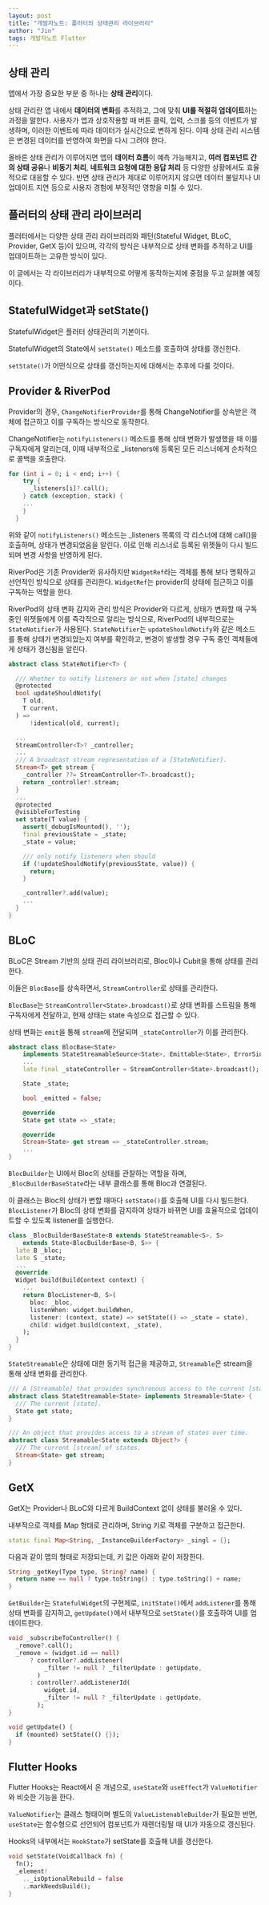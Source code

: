 ```yaml
---
layout: post
title: "개발자노트: 플러터의 상태관리 라이브러리"
author: "Jin"
tags: 개발자노트 Flutter
---
```


## 상태 관리

앱에서 가장 중요한 부분 중 하나는 **상태 관리**이다. 

상태 관리란 앱 내에서 **데이터의 변화**를 추적하고, 그에 맞춰 **UI를 적절히 업데이트**하는 과정을 말한다. 사용자가 앱과 상호작용할 때 버튼 클릭, 입력, 스크롤 등의 이벤트가 발생하며, 이러한 이벤트에 따라 데이터가 실시간으로 변하게 된다. 이때 상태 관리 시스템은 변경된 데이터를 반영하여 화면을 다시 그려야 한다.

올바른 상태 관리가 이루어지면 앱의 **데이터 흐름**이 예측 가능해지고, **여러 컴포넌트 간의 상태 공유**나 **비동기 처리**, **네트워크 요청에 대한 응답 처리** 등 다양한 상황에서도 효율적으로 대응할 수 있다. 반면 상태 관리가 제대로 이루어지지 않으면 데이터 불일치나 UI 업데이트 지연 등으로 사용자 경험에 부정적인 영향을 미칠 수 있다.

## 플러터의 상태 관리 라이브러리

플러터에서는 다양한 상태 관리 라이브러리와 패턴(Stateful Widget, BLoC, Provider, GetX 등)이 있으며, 각각의 방식은 내부적으로 상태 변화를 추적하고 UI를 업데이트하는 고유한 방식이 있다. 

이 글에서는 각 라이브러리가 내부적으로 어떻게 동작하는지에 중점을 두고 살펴볼 예정이다.

## StatefulWidget과 setState()

StatefulWidget은 플러터 상태관리의 기본이다.

StatefulWidget의 State에서 `setState()` 메소드를 호출하여 상태를 갱신한다.

`setState()`가 어떤식으로 상태를 갱신하는지에 대해서는 추후에 다룰 것이다.

## Provider & RiverPod

Provider의 경우, `ChangeNotifierProvider`를 통해 ChangeNotifier를 상속받은 객체에 접근하고 이를 구독하는 방식으로 동작한다. 

ChangeNotifier는 `notifyListeners()` 메소드를 통해 상태 변화가 발생했을 때 이를 구독자에게 알리는데, 이때 내부적으로 _listeners에 등록된 모든 리스너에게 순차적으로 콜백을 호출한다.

```dart
for (int i = 0; i < end; i++) {
    try {
      _listeners[i]?.call();
    } catch (exception, stack) {
    ...
    }
  }
```

위와 같이 `notifyListeners()` 메소드는 _listeners 목록의 각 리스너에 대해 call()을 호출하며, 상태가 변경되었음을 알린다. 이로 인해 리스너로 등록된 위젯들이 다시 빌드되며 변경 사항을 반영하게 된다.

RiverPod은 기존 Provider와 유사하지만 `WidgetRef`라는 객체를 통해 보다 명확하고 선언적인 방식으로 상태를 관리한다. `WidgetRef`는 provider의 상태에 접근하고 이를 구독하는 역할을 한다.

RiverPod의 상태 변화 감지와 관리 방식은 Provider와 다르게, 상태가 변화할 때 구독 중인 위젯들에게 이를 즉각적으로 알리는 방식으로, RiverPod의 내부적으로는 `StateNotifier`가 사용된다. `StateNotifier`는 `updateShouldNotify`와 같은 메소드를 통해 상태가 변경되었는지 여부를 확인하고, 변경이 발생할 경우 구독 중인 객체들에게 상태가 갱신됨을 알린다.

```dart
abstract class StateNotifier<T> {

  /// Whether to notify listeners or not when [state] changes
  @protected
  bool updateShouldNotify(
    T old,
    T current,
  ) =>
      !identical(old, current);

  ...
  StreamController<T>? _controller;
  ...
  /// A broadcast stream representation of a [StateNotifier].
  Stream<T> get stream {
    _controller ??= StreamController<T>.broadcast();
    return _controller!.stream;
  }
  ...
  @protected
  @visibleForTesting
  set state(T value) {
    assert(_debugIsMounted(), '');
    final previousState = _state;
    _state = value;

    /// only notify listeners when should
    if (!updateShouldNotify(previousState, value)) {
      return;
    }

    _controller?.add(value);
    ...
  }
}
```

## BLoC

BLoC은 Stream 기반의 상태 관리 라이브러리로, Bloc이나 Cubit을 통해 상태를 관리한다. 

이들은 `BlocBase`를 상속하면서, `StreamController`로 상태를 관리한다. 

`BlocBase`는 `StreamController<State>.broadcast()`로 상태 변화를 스트림을 통해 구독자에게 전달하고, 현재 상태는 state 속성으로 접근할 수 있다. 

상태 변화는 `emit`을 통해 `stream`에 전달되며 `_stateController`가 이를 관리한다.

```dart
abstract class BlocBase<State>
    implements StateStreamableSource<State>, Emittable<State>, ErrorSink {
    ...
    late final _stateController = StreamController<State>.broadcast();

    State _state;

    bool _emitted = false;

    @override
    State get state => _state;

    @override
    Stream<State> get stream => _stateController.stream;
    ...
}
```

`BlocBuilder`는 UI에서 Bloc의 상태를 관찰하는 역할을 하며, `_BlocBuilderBaseState`라는 내부 클래스를 통해 Bloc과 연결된다. 

이 클래스는 Bloc의 상태가 변할 때마다 `setState()`를 호출해 UI를 다시 빌드한다. `BlocListener`가 Bloc의 상태 변화를 감지하여 상태가 바뀌면 UI를 효율적으로 업데이트할 수 있도록 listener를 실행한다.

```dart
class _BlocBuilderBaseState<B extends StateStreamable<S>, S>
    extends State<BlocBuilderBase<B, S>> {
  late B _bloc;
  late S _state;
  ...
  @override
  Widget build(BuildContext context) {
    ...
    return BlocListener<B, S>(
      bloc: _bloc,
      listenWhen: widget.buildWhen,
      listener: (context, state) => setState(() => _state = state),
      child: widget.build(context, _state),
    );
  }
}
```

`StateStreamable`은 상태에 대한 동기적 접근을 제공하고, `Streamable`은 stream을 통해 상태 변화를 관리한다.

```dart
/// A [Streamable] that provides synchronous access to the current [state].
abstract class StateStreamable<State> implements Streamable<State> {
  /// The current [state].
  State get state;
}

/// An object that provides access to a stream of states over time.
abstract class Streamable<State extends Object?> {
  /// The current [stream] of states.
  Stream<State> get stream;
}
```


## GetX

GetX는 Provider나 BLoC와 다르게 BuildContext 없이 상태를 불러올 수 있다. 

내부적으로 객체를 Map 형태로 관리하며, String 키로 객체를 구분하고 접근한다. 

```dart
static final Map<String, _InstanceBuilderFactory> _singl = {};
```

다음과 같이 맵의 형태로 저장되는데, 키 값은 아래와 같이 저장한다.

```dart
String _getKey(Type type, String? name) {
  return name == null ? type.toString() : type.toString() + name;
}
```

`GetBuilder`는 `StatefulWidget`의 구현체로, `initState()`에서 `addListener`를 통해 상태 변화를 감지하고, `getUpdate()`에서 내부적으로 `setState()`를 호출하여 UI를 업데이트한다.

```dart
void _subscribeToController() {
  _remove?.call();
  _remove = (widget.id == null)
      ? controller?.addListener(
          _filter != null ? _filterUpdate : getUpdate,
        )
      : controller?.addListenerId(
          widget.id,
          _filter != null ? _filterUpdate : getUpdate,
        );
}

void getUpdate() {
  if (mounted) setState(() {});
}
```

## Flutter Hooks

Flutter Hooks는 React에서 온 개념으로, `useState`와 `useEffect`가 `ValueNotifier`와 비슷한 기능을 한다.

`ValueNotifier`는 클래스 형태이며 별도의 `ValueListenableBuilder`가 필요한 반면, `useState`는 함수형으로 선언되어 컴포넌트가 재렌더링될 때 UI가 자동으로 갱신된다. 

Hooks의 내부에서는 `HookState`가 setState를 호출해 UI를 갱신한다.

```dart
void setState(VoidCallback fn) {
  fn();
  _element!
    .._isOptionalRebuild = false
    ..markNeedsBuild();
}
```
